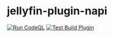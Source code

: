 # jellyfin-plugin-napi
[![Run CodeQL](https://github.com/k-matti/jellyfin-plugin-napi/actions/workflows/codeql-analysis.yml/badge.svg)](https://github.com/k-matti/jellyfin-plugin-napi/actions/workflows/codeql-analysis.yml)
[![Test Build Plugin](https://github.com/k-matti/jellyfin-plugin-napi/actions/workflows/build-dotnet.yml/badge.svg)](https://github.com/k-matti/jellyfin-plugin-napi/actions/workflows/build-dotnet.yml)

